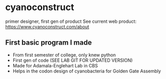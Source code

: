# cyanoconstruct
primer designer, first gen of product
See current web product: https://www.cyanoconstruct.com/about

## First basic program I made
- From first semester of college, only knew python
- First gen of code (SEE LAB GIT FOR UPDATED VERSION)
- Made for Adamala-Englehart Lab in CBS
- Helps in the codon design of cyanobacteria for Golden Gate Assembly


